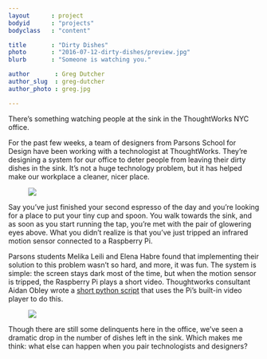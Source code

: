 ```yaml
---
layout      : project
bodyid      : "projects"
bodyclass   : "content"

title       : "Dirty Dishes"
photo       : "2016-07-12-dirty-dishes/preview.jpg"
blurb       : "Someone is watching you."

author       : Greg Dutcher
author_slug  : greg-dutcher
author_photo : greg.jpg

---
```


There’s something watching people at the sink in the ThoughtWorks NYC office.

For the past few weeks, a team of designers from Parsons School for Design have been working with a technologist at ThoughtWorks.  They’re designing a system for our office to deter people from leaving their dirty dishes in the sink.  It’s not a huge technology problem, but it has helped make our workplace a cleaner, nicer place.

<figure class="project-page__image-container"><img class="project-page__image" src="/images/projects/2016-07-12-dirty-dishes/dirtyDishes.gif"></figure>

Say you’ve just finished your second espresso of the day and you’re looking for a place to put your tiny cup and spoon.  You walk towards the sink, and as soon as you start running the tap, you’re met with the pair of glowering eyes above.  What you didn’t realize is that you’ve just tripped an infrared motion sensor connected to a Raspberry Pi.

Parsons students Melika Leili and Elena Habre found that implementing their solution to this problem wasn’t so hard, and more, it was fun.  The system is simple: the screen stays dark most of the time, but when the motion sensor is tripped, the Raspberry Pi plays a short video.  Thoughtworks consultant Aidan Obley wrote a <a href="https://github.com/adobley/PiMotionPlayer" target="_blank" rel="noopener noreferrer">short python script</a> that uses the Pi’s built-in video player to do this.  

<figure class="project-page__image-container"><img class="project-page__image" src="/images/projects/2016-07-12-dirty-dishes/dirtyDishes2.jpg"></figure>

Though there are still some delinquents here in the office, we’ve seen a dramatic drop in the number of dishes left in the sink.  Which makes me think: what else can happen when you pair technologists and designers?
